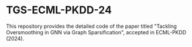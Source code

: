 # TGS-ECML-PKDD-24
This repository provides the detailed code of the paper titled "Tackling Oversmoothing in GNN via Graph Sparsification", accepted in ECML-PKDD (2024). 

